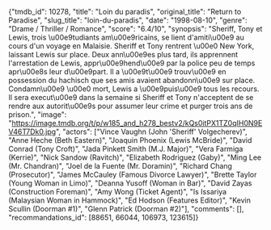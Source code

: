 {"tmdb_id": 10278, "title": "Loin du paradis", "original_title": "Return to Paradise", "slug_title": "loin-du-paradis", "date": "1998-08-10", "genre": "Drame / Thriller / Romance", "score": "6.4/10", "synopsis": "Sheriff, Tony et Lewis, trois \u00e9tudiants am\u00e9ricains, se lient d'amiti\u00e9 au cours d'un voyage en Malaisie. Sheriff et Tony rentrent \u00e0 New York, laissant Lewis sur place. Deux ann\u00e9es plus tard, ils apprennent l'arrestation de Lewis, appr\u00e9hend\u00e9 par la police peu de temps apr\u00e8s leur d\u00e9part. Il a \u00e9t\u00e9 trouv\u00e9 en possession du hachisch que ses amis avaient abandonn\u00e9 sur place. Condamn\u00e9 \u00e0 mort, Lewis a \u00e9puis\u00e9 tous les recours. Il sera execut\u00e9 dans la semaine si Sheriff et Tony n'acceptent de se rendre aux autorit\u00e9s pour assumer leur crime et purger trois ans de prison.", "image": "https://image.tmdb.org/t/p/w185_and_h278_bestv2/kQs0itPX1TZ0qIH0N9EV46T7Dk0.jpg", "actors": ["Vince Vaughn (John 'Sheriff' Volgecherev)", "Anne Heche (Beth Eastern)", "Joaquin Phoenix (Lewis McBride)", "David Conrad (Tony Croft)", "Jada Pinkett Smith (M.J. Major)", "Vera Farmiga (Kerrie)", "Nick Sandow (Ravitch)", "Elizabeth Rodriguez (Gaby)", "Ming Lee (Mr. Chandran)", "Joel de la Fuente (Mr. Doramin)", "Richard Chang (Prosecutor)", "James McCauley (Famous Divorce Lawyer)", "Brette Taylor (Young Woman in Limo)", "Deanna Yusoff (Woman in Bar)", "David Zayas (Construction Foreman)", "Amy Wong (Ticket Agent)", "Is Issariya (Malaysian Woman in Hammock)", "Ed Hodson (Features Editor)", "Kevin Scullin (Doorman #1)", "Glenn Patrick (Doorman #2)"], "comments": [], "recommandations_id": [88651, 66044, 106973, 123615]}